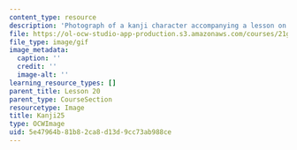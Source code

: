 ```yaml
---
content_type: resource
description: 'Photograph of a kanji character accompanying a lesson on Japanese. '
file: https://ol-ocw-studio-app-production.s3.amazonaws.com/courses/21g-504-japanese-iv-spring-2009/5e47964b81b82ca8d13d9cc73ab988ce_Kanji25.gif
file_type: image/gif
image_metadata:
  caption: ''
  credit: ''
  image-alt: ''
learning_resource_types: []
parent_title: Lesson 20
parent_type: CourseSection
resourcetype: Image
title: Kanji25
type: OCWImage
uid: 5e47964b-81b8-2ca8-d13d-9cc73ab988ce
---
```

